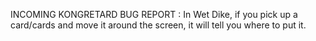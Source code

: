 INCOMING KONGRETARD BUG REPORT : In Wet Dike, if you pick up a card/cards and move it around the screen, it will tell you where to put it.